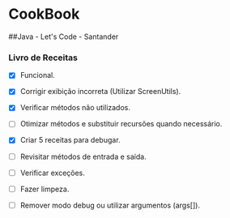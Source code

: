 # CookBook

##Java - Let's Code - Santander
### Livro de Receitas

- [x] Funcional.
- [x] Corrigir exibição incorreta (Utilizar ScreenUtils).
- [x] Verificar métodos não utilizados.
- [ ] Otimizar métodos e substituir recursões quando necessário.
- [x] Criar 5 receitas para debugar.
- [ ] Revisitar métodos de entrada e saída.
- [ ] Verificar exceções.
- [ ] Fazer limpeza.
- [ ] Remover modo debug ou utilizar argumentos (args[]).






